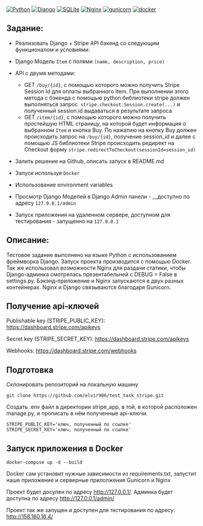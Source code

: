 [![Python](https://img.shields.io/badge/-Python-464646?style=flat-square&logo=Python)](https://www.python.org/)
[![Django](https://img.shields.io/badge/-Django-464646?style=flat-square&logo=Django)](https://www.djangoproject.com/)
[![SQLite](https://img.shields.io/badge/-SQLite-464646?style=flat-square&logo=SQLite)](https://www.sqlite.org/)
[![Nginx](https://img.shields.io/badge/-NGINX-464646?style=flat-square&logo=NGINX)](https://nginx.org/ru/)
[![gunicorn](https://img.shields.io/badge/-gunicorn-464646?style=flat-square&logo=gunicorn)](https://gunicorn.org/)
[![docker](https://img.shields.io/badge/-Docker-464646?style=flat-square&logo=docker)](https://www.docker.com/)

Задание:
-------

- Реализовать Django + Stripe API бэкенд со следующим функционалом и условиями:
- Django Модель `Item` с полями `(name, description, price) `
- API с двумя методами:
    * GET `/buy/{id}`, c помощью которого можно получить Stripe Session Id для оплаты выбранного Item. При выполнении
      этого метода c бэкенда с помощью python библиотеки stripe должен выполняться
      запрос` stripe.checkout.Session.create(...)` и полученный session.id выдаваться в результате запроса
    * GET `/item/{id}`, c помощью которого можно получить простейшую HTML страницу, на которой будет информация о
      выбранном `Item` и кнопка Buy. По нажатию на кнопку Buy должен происходить запрос на `/buy/{id}`, получение
      session_id и далее с помощью JS библиотеки Stripe происходить редирект на Checkout
      форму `stripe.redirectToCheckout(sessionId=session_id)`

- Залить решение на Github, описать запуск в README.md

- Запуск используя `Docker`

- Использование environment variables

- Просмотр Django Моделей в Django Admin панели - __доступно по адресу `127.0.0.1/admin`

- Запуск приложения на удаленном сервере, доступном для тестирования - запущенно на `127.0.0.1`

Описание:
-------------------------
Тестовое задание выполнено на языке Python с использованием фреймворка Django. Запуск проекта производится с помощью Doсker. Так же использовал возможности Nginx для раздачи статики, чтобы Django-админка смотрелась презентабельней с DEBUG = False в settings.py. Бэкэнд-приложение и Nginx запускаются в двух разных контейнерах. Nginx и Django связываются благодаря Gunicorn.

Получение api-ключей
-------------------------

Publishable key (STRIPE_PUBLIC_KEY):
https://dashboard.stripe.com/apikeys

Secret key (STRIPE_SECRET_KEY):
https://dashboard.stripe.com/apikeys

Webhooks:
https://dashboard.stripe.com/webhooks


Подготовка
------

Склонировать репозиторий на локальную машину
```
git clone https://github.com/elvir906/test_task_stripe.git
```
Создать .env файл в директории stripe_app, в той, в которой расположен manage.py,
и прописать в нём полученные api-ключи. 

```
STRIPE_PUBLIC_KEY='ключ, полученный по ссылке'
STRIPE_SECRET_KEY='ключ, полученный по ссылке'

```

Запуск приложения в Docker
------
```
docker-compose up -d --build
```
Docker сам установит нужные зависимости из requirements.txt, запустит наше приложение
и серверные прилолжения Gunicorn и Nginx

Проект будет досупен по адресу http://127.0.0.1/.
Админка будет доступна по адресу http://127.0.0.1/admin/

Проект так же запущен и доступен для тестирования по адресу: http://158.160.16.4/
